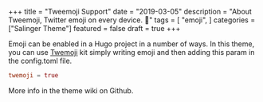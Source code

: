 +++
title = "Tweemoji Support"
date = "2019-03-05"
description = "About Tweemoji, Twitter emoji on every device. 🐧"
tags = [
    "emoji",
]
categories = ["Salinger Theme"]
featured = false
draft = true
+++

Emoji can be enabled in a Hugo project in a number of ways.
In this theme, you can use [Twemoji](https://twemoji.twitter.com) kit simply writing emoji and then adding this param in the config.toml file.

```toml
twemoji = true

```

More info in the theme wiki on Github.
